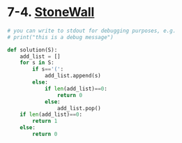 # 7-4. [StoneWall](https://app.codility.com/programmers/lessons/7-stacks_and_queues/stone_wall/)

```python
# you can write to stdout for debugging purposes, e.g.
# print("this is a debug message")

def solution(S):
    add_list = []
    for s in S:
        if s=='(':
            add_list.append(s)
        else:
            if len(add_list)==0:
                return 0
            else:
                add_list.pop()
    if len(add_list)==0:
        return 1
    else:
        return 0
        
```

